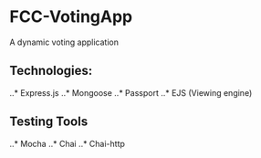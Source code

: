 # FCC-VotingApp

A dynamic voting application

## Technologies:

..* Express.js
..* Mongoose
..* Passport
..* EJS (Viewing engine)

## Testing Tools

..* Mocha
..* Chai
..* Chai-http

